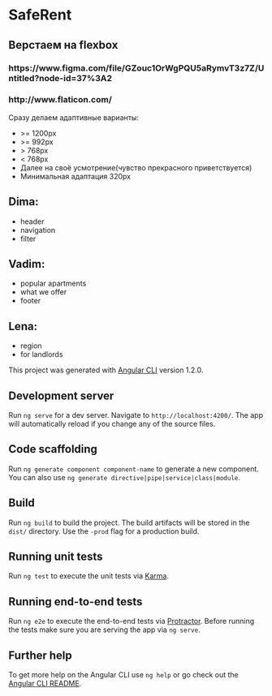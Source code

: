 # SafeRent

## Верстаем на flexbox

<h3>https://www.figma.com/file/GZouc1OrWgPQU5aRymvT3z7Z/Untitled?node-id=37%3A2</h3>
<h3>http://www.flaticon.com/</h3>

Сразу делаем адаптивные варианты:
<ul>
	<li> >= 1200px</li>
	<li> >= 992px</li>
	<li> > 768px</li>
	<li> < 768px</li>
	<li>Далее на своё усмотрение(чувство прекрасного приветствуется)</li>
	<li>Минимальная адаптация 320px</li>
</ul>


## Dima:
<ul>
	<li>header</li>
	<li>navigation</li>
	<li>filter</li>
</ul>

## Vadim:
<ul>
	<li>popular apartments</li>
	<li>what we offer</li>
	<li>footer</li>
</ul>

## Lena:
<ul>
	<li>region</li>
	<li>for landlords</li>
</ul>

This project was generated with [Angular CLI](https://github.com/angular/angular-cli) version 1.2.0.

## Development server

Run `ng serve` for a dev server. Navigate to `http://localhost:4200/`. The app will automatically reload if you change any of the source files.

## Code scaffolding

Run `ng generate component component-name` to generate a new component. You can also use `ng generate directive|pipe|service|class|module`.

## Build

Run `ng build` to build the project. The build artifacts will be stored in the `dist/` directory. Use the `-prod` flag for a production build.

## Running unit tests

Run `ng test` to execute the unit tests via [Karma](https://karma-runner.github.io).

## Running end-to-end tests

Run `ng e2e` to execute the end-to-end tests via [Protractor](http://www.protractortest.org/).
Before running the tests make sure you are serving the app via `ng serve`.

## Further help

To get more help on the Angular CLI use `ng help` or go check out the [Angular CLI README](https://github.com/angular/angular-cli/blob/master/README.md).
